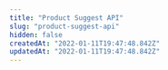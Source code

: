 ```yaml
---
title: "Product Suggest API"
slug: "product-suggest-api"
hidden: false
createdAt: "2022-01-11T19:47:48.842Z"
updatedAt: "2022-01-11T19:47:48.842Z"
---
```


